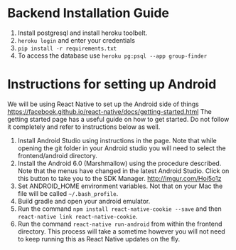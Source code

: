 # Backend Installation Guide

1. Install postgresql and install heroku toolbelt. 
2. `heroku login` and enter your credentials
3. `pip install -r requirements.txt`
4. To access the database use `heroku pg:psql --app group-finder`


# Instructions for setting up Android

We will be using React Native to set up the Android side of things
https://facebook.github.io/react-native/docs/getting-started.html
The getting started page has a useful guide on how to get started.
Do not follow it completely and refer to instructions below as well.

1. Install Android Studio using instructions in the page. Note that while opening the git folder in your Android studio you will need to select the frontend/android directory.
2. Install the Android 6.0 (Marshmallow) using the procedure described. Note that the menus have changed in the latest Android Studio. Click on this button to take you to the SDK Manager. http://imgur.com/Hoi5o1z
3. Set ANDROID_HOME environment variables. Not that on your Mac the file will be called `~/.bash_profile`.
4. Build gradle and open your android emulator.
5. Run the command `npm install react-native-cookie --save` and then `react-native link react-native-cookie`.
6. Run the command `react-native run-android` from within the frontend directory. This process will take a sometime however you will not need to keep running this as React Native updates on the fly.
